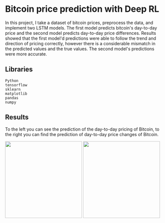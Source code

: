 # Bitcoin price prediction with Deep RL

In this project, I take a dataset of bitcoin prices, preprocess the data, and implement two LSTM models. The first model predicts bitcoin's day-to-day price and the second model predicts day-to-day price differences. Results showed that the first model'd predictions were able to follow the trend and direction of pricing correctly, however there is a considerable mismatch in the predicted values and the true values. The second model's predictions were more accurate.

## Libraries

```
Python
tensorflow
sklearn
matplotlib
pandas
numpy
```

## Results

To the left you can see the prediction of the day-to-day pricing of Bitcoin, to the right you can find the prediction of day-to-day price changes of Bitcoin.
<p align="center">
	<img width="250" src="https://jonaac.github.io/img/lstmprediction.png" />
	<img width="250" src="https://jonaac.github.io/img/lstmchangeprediction.png" />
</p>
